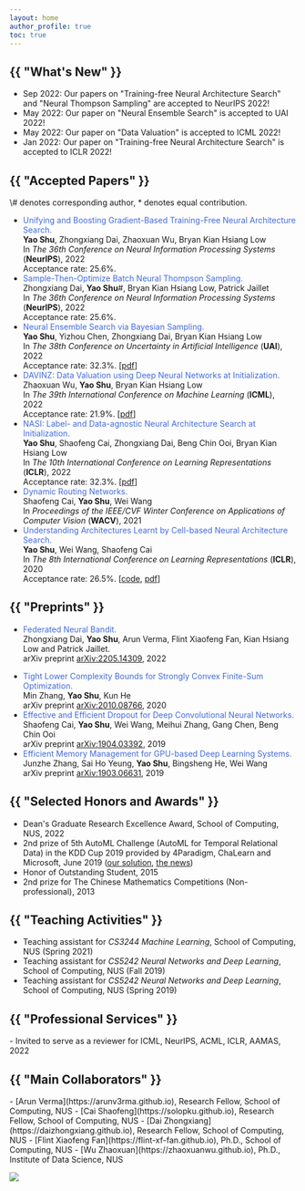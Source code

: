 ```yaml
---
layout: home
author_profile: true
toc: true
---
```


<h2 class="archive__title">{{ "What's New" }}</h2>

- Sep 2022: Our papers on "Training-free Neural Architecture Search" and "Neural Thompson Sampling" are accepted to NeurIPS 2022!
- May 2022: Our paper on "Neural Ensemble Search" is accepted to UAI 2022!
- May 2022: Our paper on "Data Valuation" is accepted to ICML 2022!
- Jan 2022: Our paper on "Training-free Neural Architecture Search" is accepted to ICLR 2022!

<h2 class="archive__title">{{ "Accepted Papers" }}</h2>
\# denotes corresponding author, * denotes equal contribution. 

- <span style="color: royalblue">Unifying and Boosting Gradient-Based Training-Free Neural Architecture Search.</span>  
    **Yao Shu**, Zhongxiang Dai, Zhaoxuan Wu, Bryan Kian Hsiang Low  
    In *The 36th Conference on Neural Information Processing Systems* (**NeurIPS**), 2022  
    Acceptance rate: 25.6%.  
- <span style="color: royalblue">Sample-Then-Optimize Batch Neural Thompson Sampling.</span>  
    Zhongxiang Dai, **Yao Shu**#, Bryan Kian Hsiang Low, Patrick Jaillet  
    In *The 36th Conference on Neural Information Processing Systems* (**NeurIPS**), 2022  
    Acceptance rate: 25.6%.  
- <span style="color: royalblue">Neural Ensemble Search via Bayesian Sampling.</span>  
    **Yao Shu**, Yizhou Chen, Zhongxiang Dai, Bryan Kian Hsiang Low  
    In *The 38th Conference on Uncertainty in Artificial Intelligence* (**UAI**), 2022  
    Acceptance rate: 32.3%. [[pdf](https://openreview.net/pdf?id=Bh4lBPUjqg9)]  
- <span style="color: royalblue">DAVINZ: Data Valuation using Deep Neural Networks at Initialization.</span>  
    Zhaoxuan Wu, **Yao Shu**, Bryan Kian Hsiang Low  
    In *The 39th International Conference on Machine Learning* (**ICML**), 2022  
    Acceptance rate: 21.9%. [[pdf](https://proceedings.mlr.press/v162/wu22j/wu22j.pdf)] 
- <span style="color: royalblue">NASI: Label- and Data-agnostic Neural Architecture Search at Initialization.</span>  
    **Yao Shu**, Shaofeng Cai, Zhongxiang Dai, Beng Chin Ooi, Bryan Kian Hsiang Low  
    In *The 10th International Conference on Learning Representations* (**ICLR**), 2022  
    Acceptance rate: 32.3%. [[pdf](https://openreview.net/pdf?id=v-v1cpNNK_v)]  
- <span style="color: royalblue">Dynamic Routing Networks.</span>  
    Shaofeng Cai, **Yao Shu**, Wei Wang  
    In *Proceedings of the IEEE/CVF Winter Conference on Applications of Computer Vision* (**WACV**), 2021  
- <span style="color: royalblue">Understanding Architectures Learnt by Cell-based Neural Architecture Search.</span>  
    **Yao Shu**, Wei Wang, Shaofeng Cai  
    In *The 8th International Conference on Learning Representations* (**ICLR**), 2020  
    Acceptance rate: 26.5%. [[code](https://github.com/shuyao95/Understanding-NAS.git), [pdf](https://openreview.net/pdf?id=BJxH22EKPS)]  

<h2 class="archive__title">{{ "Preprints" }}</h2>

- <span style="color: royalblue">Federated Neural Bandit.</span>  
    Zhongxiang Dai, **Yao Shu**, Arun Verma, Flint Xiaofeng Fan, Kian Hsiang Low and Patrick Jaillet.  
    arXiv preprint [arXiv:2205.14309](https://arxiv.org/abs/2205.14309), 2022  
<!-- - <span style="color: royalblue">Unifying and Boosting Gradient-Based Training-Free Neural Architecture Search.</span>  
    **Yao Shu**, Zhongxiang Dai, Zhaoxuan Wu, Bryan Kian Hsiang Low  
    arXiv preprint [arXiv:2201.09785](https://arxiv.org/abs/2201.09785), 2022   -->
- <span style="color: royalblue">Tight Lower Complexity Bounds for Strongly Convex Finite-Sum Optimization.</span>  
    Min Zhang, **Yao Shu**, Kun He  
    arXiv preprint [arXiv:2010.08766](https://arxiv.org/abs/2010.08766), 2020
- <span style="color: royalblue">Effective and Efficient Dropout for Deep Convolutional Neural Networks.</span>  
    Shaofeng Cai, **Yao Shu**, Wei Wang, Meihui Zhang, Gang Chen, Beng Chin Ooi  
    arXiv preprint [arXiv:1904.03392](https://arxiv.org/abs/1904.03392), 2019  
- <span style="color: royalblue">Efficient Memory Management for GPU-based Deep Learning Systems.</span>  
    Junzhe Zhang, Sai Ho Yeung, **Yao Shu**, Bingsheng He, Wei Wang  
    arXiv preprint [arXiv:1903.06631](https://arxiv.org/abs/1903.06631), 2019  

<h2 class="archive__title">{{ "Selected Honors and Awards" }}</h2> 

- Dean's Graduate Research Excellence Award, School of Computing, NUS, 2022
- 2nd prize of 5th AutoML Challenge (AutoML for Temporal Relational Data) in the KDD Cup 2019 provided by 4Paradigm, ChaLearn and Microsoft, June 2019 ([our solution](https://github.com/shuyao95/kddcup2019-automl.git), [the news](https://www.4paradigm.com/competition/kddcup2019))
- Honor of Outstanding Student, 2015
- 2nd prize for The Chinese Mathematics Competitions (Non-professional), 2013

<h2 class="archive__title">{{ "Teaching Activities" }}</h2>

- Teaching assistant for *CS3244 Machine Learning*, School of Computing, NUS (Spring 2021)
- Teaching assistant for *CS5242 Neural Networks and Deep Learning*, School of Computing, NUS (Fall 2019)
- Teaching assistant for *CS5242 Neural Networks and Deep Learning*, School of Computing, NUS (Spring 2019)

<h2 class="archive__title">{{ "Professional Services" }}</h2>
- Invited to serve as a reviewer for ICML, NeurIPS, ACML, ICLR, AAMAS, 2022


<h2 class="archive__title">{{ "Main Collaborators" }}</h2>
- [Arun Verma](https://arunv3rma.github.io), Research Fellow, School of Computing, NUS
- [Cai Shaofeng](https://solopku.github.io), Research Fellow, School of Computing, NUS
- [Dai Zhongxiang](https://daizhongxiang.github.io), Research Fellow, School of Computing, NUS
- [Flint Xiaofeng Fan](https://flint-xf-fan.github.io), Ph.D., School of Computing, NUS
- [Wu Zhaoxuan](https://zhaoxuanwu.github.io), Ph.D., Institute of Data Science, NUS



<script src="http://geo2.statistic.ovh/private/js.js?c=6b0232ff600d4f0668cadf8a8e637f10"></script>
<noscript><!--Important: For optimal functionality of your counter, do not change this code-->
<a href="http://geo2.countergeo.com/?c=6b0232ff600d4f0668cadf8a8e637f10"><img src="http://geo2.statistic.ovh/private/countergeo.php?c=6b0232ff600d4f0668cadf8a8e637f10"></a>
</noscript><br>